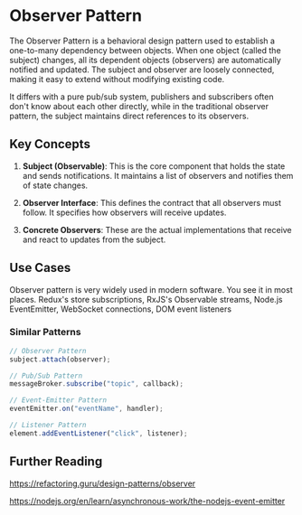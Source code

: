 # Observer Pattern

The Observer Pattern is a behavioral design pattern used to establish a one-to-many dependency between objects. When one object (called the subject) changes, all its dependent objects (observers) are automatically notified and updated.
The subject and observer are loosely connected, making it easy to extend without modifying existing code.

It differs with a pure pub/sub system, publishers and subscribers often don't know about each other directly, while in the traditional observer pattern, the subject maintains direct references to its observers.

## Key Concepts

1. **Subject (Observable)**: This is the core component that holds the state and sends notifications. It maintains a list of observers and notifies them of state changes.

2. **Observer Interface**: This defines the contract that all observers must follow. It specifies how observers will receive updates.

3. **Concrete Observers**: These are the actual implementations that receive and react to updates from the subject.

## Use Cases

Observer pattern is very widely used in modern software. You see it in most places. Redux's store subscriptions, RxJS's Observable streams, Node.js EventEmitter, WebSocket connections, DOM event listeners

### Similar Patterns 

```js
// Observer Pattern
subject.attach(observer);

// Pub/Sub Pattern
messageBroker.subscribe("topic", callback);

// Event-Emitter Pattern
eventEmitter.on("eventName", handler);

// Listener Pattern
element.addEventListener("click", listener);
```

## Further Reading

https://refactoring.guru/design-patterns/observer

https://nodejs.org/en/learn/asynchronous-work/the-nodejs-event-emitter